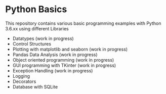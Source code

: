 # Python Basics
This repository contains various basic programming examples with Python 3.6.xx using different Libraries

- Datatypes (work in progress)
- Control Structures
- Plotting with matplotlib and seaborn (work in progress)
- Pandas Data Analysis (work in progress)
- Object oriented programming (work in progress)
- GUI programming with TKinter (work in progress)
- Exception Handling (work in progress)
- Logging
- Decorators
- Database with SQLite


